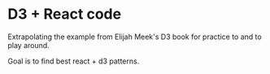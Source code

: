 # D3 + React code

Extrapolating the example from Elijah Meek's D3 book for practice to and to play around.

Goal is to find best react + d3 patterns.
